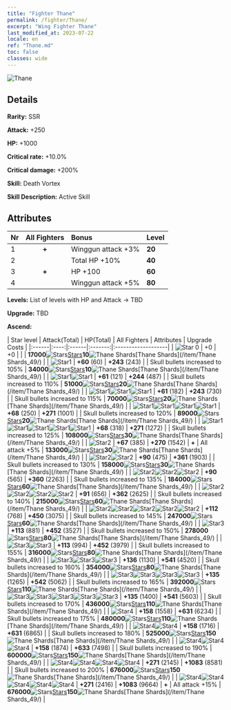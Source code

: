 ```yaml
---
title: "Fighter Thane"
permalink: /fighter/Thane/
excerpt: "Wing Fighter Thane"
last_modified_at: 2023-07-22
locale: en
ref: "Thane.md"
toc: false
classes: wide
---
```



 ![Thane](/images/ship/fj_img21.png)

## Details

 **Rarity:** SSR 

 **Attack:** +250

 **HP:** +1000

 **Critical rate:** +10.0%

 **Critical damage:** +200%

 **Skill:** Death Vortex

 **Skill Description:**  Active Skill

## Attributes

  |  Nr | All Fighters | Bonus | Level |
  |:----|:-------------:|:--------------------|:--------|
  | 1  | **+**  | Winggun attack +3%  | **20** |
  | 2  |   | Total HP +10%  | **40** |
  | 3  | **+**  | HP +100  | **60** |
  | 4  |   | Winggun attack +5%  | **80** |


 **Levels:**  List of levels with HP and Attack -> TBD

 **Upgrade:**  TBD

 **Ascend:**  

  |  Star level | Attack(Total) | HP(Total) | All Fighters | Attributes | Upgrade Costs |
  |:------|:----:|:------|:-------:|:-------------------|
  | ![Star 0](/images/s0.png)  | +0  | +0  |  |    | **17000**![Stars](/images/item/Stars_p.png)[Stars](/item/Stars_2/)**10**![Thane Shards](/images/item/Thane_Shards_p.png)[Thane Shards](/item/Thane Shards_49/) |
  | ![Star1](/images/s1.png)  | **+60** (60)  | **+243** (243)  |   | Skull bullets increased to 105%  | **34000**![Stars](/images/item/Stars_p.png)[Stars](/item/Stars_2/)**10**![Thane Shards](/images/item/Thane_Shards_p.png)[Thane Shards](/item/Thane Shards_49/) |
  | ![Star1](/images/s1.png)![Star1](/images/s1.png)  | **+61** (121)  | **+244** (487)  |   | Skull bullets increased to 110%  | **51000**![Stars](/images/item/Stars_p.png)[Stars](/item/Stars_2/)**20**![Thane Shards](/images/item/Thane_Shards_p.png)[Thane Shards](/item/Thane Shards_49/) |
  | ![Star1](/images/s1.png)![Star1](/images/s1.png)![Star1](/images/s1.png)  | **+61** (182)  | **+243** (730)  |   | Skull bullets increased to 115%  | **70000**![Stars](/images/item/Stars_p.png)[Stars](/item/Stars_2/)**20**![Thane Shards](/images/item/Thane_Shards_p.png)[Thane Shards](/item/Thane Shards_49/) |
  | ![Star1](/images/s1.png)![Star1](/images/s1.png)![Star1](/images/s1.png)![Star1](/images/s1.png)  | **+68** (250)  | **+271** (1001)  |   | Skull bullets increased to 120%  | **89000**![Stars](/images/item/Stars_p.png)[Stars](/item/Stars_2/)**20**![Thane Shards](/images/item/Thane_Shards_p.png)[Thane Shards](/item/Thane Shards_49/) |
  | ![Star1](/images/s1.png)![Star1](/images/s1.png)![Star1](/images/s1.png)![Star1](/images/s1.png)![Star1](/images/s1.png)  | **+68** (318)  | **+271** (1272)  |   | Skull bullets increased to 125%  | **108000**![Stars](/images/item/Stars_p.png)[Stars](/item/Stars_2/)**30**![Thane Shards](/images/item/Thane_Shards_p.png)[Thane Shards](/item/Thane Shards_49/) |
  | ![Star2](/images/s2.png)  | **+67** (385)  | **+270** (1542)  | **+**  | All attack +5%  | **133000**![Stars](/images/item/Stars_p.png)[Stars](/item/Stars_2/)**30**![Thane Shards](/images/item/Thane_Shards_p.png)[Thane Shards](/item/Thane Shards_49/) |
  | ![Star2](/images/s2.png)![Star2](/images/s2.png)  | **+90** (475)  | **+361** (1903)  |   | Skull bullets increased to 130%  | **158000**![Stars](/images/item/Stars_p.png)[Stars](/item/Stars_2/)**30**![Thane Shards](/images/item/Thane_Shards_p.png)[Thane Shards](/item/Thane Shards_49/) |
  | ![Star2](/images/s2.png)![Star2](/images/s2.png)![Star2](/images/s2.png)  | **+90** (565)  | **+360** (2263)  |   | Skull bullets increased to 135%  | **184000**![Stars](/images/item/Stars_p.png)[Stars](/item/Stars_2/)**60**![Thane Shards](/images/item/Thane_Shards_p.png)[Thane Shards](/item/Thane Shards_49/) |
  | ![Star2](/images/s2.png)![Star2](/images/s2.png)![Star2](/images/s2.png)![Star2](/images/s2.png)  | **+91** (656)  | **+362** (2625)  |   | Skull bullets increased to 140%  | **215000**![Stars](/images/item/Stars_p.png)[Stars](/item/Stars_2/)**60**![Thane Shards](/images/item/Thane_Shards_p.png)[Thane Shards](/item/Thane Shards_49/) |
  | ![Star2](/images/s2.png)![Star2](/images/s2.png)![Star2](/images/s2.png)![Star2](/images/s2.png)![Star2](/images/s2.png)  | **+112** (768)  | **+450** (3075)  |   | Skull bullets increased to 145%  | **247000**![Stars](/images/item/Stars_p.png)[Stars](/item/Stars_2/)**60**![Thane Shards](/images/item/Thane_Shards_p.png)[Thane Shards](/item/Thane Shards_49/) |
  | ![Star3](/images/s3.png)  | **+113** (881)  | **+452** (3527)  |   | Skull bullets increased to 150%  | **278000**![Stars](/images/item/Stars_p.png)[Stars](/item/Stars_2/)**80**![Thane Shards](/images/item/Thane_Shards_p.png)[Thane Shards](/item/Thane Shards_49/) |
  | ![Star3](/images/s3.png)![Star3](/images/s3.png)  | **+113** (994)  | **+452** (3979)  |   | Skull bullets increased to 155%  | **316000**![Stars](/images/item/Stars_p.png)[Stars](/item/Stars_2/)**80**![Thane Shards](/images/item/Thane_Shards_p.png)[Thane Shards](/item/Thane Shards_49/) |
  | ![Star3](/images/s3.png)![Star3](/images/s3.png)![Star3](/images/s3.png)  | **+136** (1130)  | **+541** (4520)  |   | Skull bullets increased to 160%  | **354000**![Stars](/images/item/Stars_p.png)[Stars](/item/Stars_2/)**80**![Thane Shards](/images/item/Thane_Shards_p.png)[Thane Shards](/item/Thane Shards_49/) |
  | ![Star3](/images/s3.png)![Star3](/images/s3.png)![Star3](/images/s3.png)![Star3](/images/s3.png)  | **+135** (1265)  | **+542** (5062)  |   | Skull bullets increased to 165%  | **392000**![Stars](/images/item/Stars_p.png)[Stars](/item/Stars_2/)**110**![Thane Shards](/images/item/Thane_Shards_p.png)[Thane Shards](/item/Thane Shards_49/) |
  | ![Star3](/images/s3.png)![Star3](/images/s3.png)![Star3](/images/s3.png)![Star3](/images/s3.png)![Star3](/images/s3.png)  | **+135** (1400)  | **+541** (5603)  |   | Skull bullets increased to 170%  | **436000**![Stars](/images/item/Stars_p.png)[Stars](/item/Stars_2/)**110**![Thane Shards](/images/item/Thane_Shards_p.png)[Thane Shards](/item/Thane Shards_49/) |
  | ![Star4](/images/s4.png)  | **+158** (1558)  | **+631** (6234)  |   | Skull bullets increased to 175%  | **480000**![Stars](/images/item/Stars_p.png)[Stars](/item/Stars_2/)**110**![Thane Shards](/images/item/Thane_Shards_p.png)[Thane Shards](/item/Thane Shards_49/) |
  | ![Star4](/images/s4.png)![Star4](/images/s4.png)  | **+158** (1716)  | **+631** (6865)  |   | Skull bullets increased to 180%  | **525000**![Stars](/images/item/Stars_p.png)[Stars](/item/Stars_2/)**150**![Thane Shards](/images/item/Thane_Shards_p.png)[Thane Shards](/item/Thane Shards_49/) |
  | ![Star4](/images/s4.png)![Star4](/images/s4.png)![Star4](/images/s4.png)  | **+158** (1874)  | **+633** (7498)  |   | Skull bullets increased to 190%  | **600000**![Stars](/images/item/Stars_p.png)[Stars](/item/Stars_2/)**150**![Thane Shards](/images/item/Thane_Shards_p.png)[Thane Shards](/item/Thane Shards_49/) |
  | ![Star4](/images/s4.png)![Star4](/images/s4.png)![Star4](/images/s4.png)![Star4](/images/s4.png)  | **+271** (2145)  | **+1083** (8581)  |   | Skull bullets increased to 200%  | **676000**![Stars](/images/item/Stars_p.png)[Stars](/item/Stars_2/)**150**![Thane Shards](/images/item/Thane_Shards_p.png)[Thane Shards](/item/Thane Shards_49/) |
  | ![Star4](/images/s4.png)![Star4](/images/s4.png)![Star4](/images/s4.png)![Star4](/images/s4.png)![Star4](/images/s4.png)  | **+271** (2416)  | **+1083** (9664)  | **+**  | All attack +15%  | **676000**![Stars](/images/item/Stars_p.png)[Stars](/item/Stars_2/)**150**![Thane Shards](/images/item/Thane_Shards_p.png)[Thane Shards](/item/Thane Shards_49/) |

